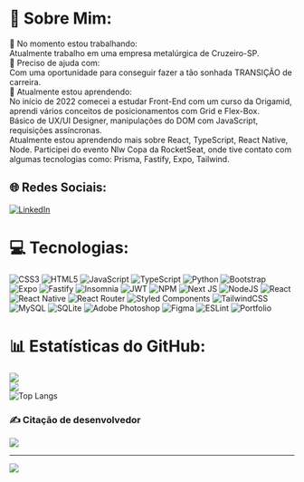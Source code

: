 # 💫 Sobre Mim:
🔭 No momento estou trabalhando:<br>      Atualmente trabalho em uma empresa metalúrgica de Cruzeiro-SP.<br>🤝 Preciso de ajuda com:<br>      Com uma oportunidade para conseguir fazer a tão sonhada TRANSIÇÃO de carreira.<br>🌱 Atualmente estou aprendendo:<br>      No início de 2022 comecei a estudar Front-End com um curso da Origamid, aprendi vários conceitos de posicionamentos com Grid e Flex-Box.<br>Básico de UX/UI Designer, manipulações do DOM com JavaScript, requisições assíncronas.<br>Atualmente estou aprendendo mais sobre React, TypeScript, React Native, Node. Participei do evento Nlw Copa da RocketSeat, onde tive contato com algumas tecnologias como: Prisma, Fastify, Expo, Tailwind.  <br>


## 🌐 Redes Sociais:
[![LinkedIn](https://img.shields.io/badge/LinkedIn-%230077B5.svg?logo=linkedin&logoColor=white)](https://www.linkedin.com/in/andr%C3%A9-henrique-0a6604179/) 

# 💻 Tecnologias:
![CSS3](https://img.shields.io/badge/css3-%231572B6.svg?style=for-the-badge&logo=css3&logoColor=white) ![HTML5](https://img.shields.io/badge/html5-%23E34F26.svg?style=for-the-badge&logo=html5&logoColor=white) ![JavaScript](https://img.shields.io/badge/javascript-%23323330.svg?style=for-the-badge&logo=javascript&logoColor=%23F7DF1E) ![TypeScript](https://img.shields.io/badge/typescript-%23007ACC.svg?style=for-the-badge&logo=typescript&logoColor=white) ![Python](https://img.shields.io/badge/python-3670A0?style=for-the-badge&logo=python&logoColor=ffdd54) ![Bootstrap](https://img.shields.io/badge/bootstrap-%23563D7C.svg?style=for-the-badge&logo=bootstrap&logoColor=white) ![Expo](https://img.shields.io/badge/expo-1C1E24?style=for-the-badge&logo=expo&logoColor=#D04A37) ![Fastify](https://img.shields.io/badge/fastify-%23000000.svg?style=for-the-badge&logo=fastify&logoColor=white) ![Insomnia](https://img.shields.io/badge/Insomnia-black?style=for-the-badge&logo=insomnia&logoColor=5849BE) ![JWT](https://img.shields.io/badge/JWT-black?style=for-the-badge&logo=JSON%20web%20tokens) ![NPM](https://img.shields.io/badge/NPM-%23000000.svg?style=for-the-badge&logo=npm&logoColor=white) ![Next JS](https://img.shields.io/badge/Next-black?style=for-the-badge&logo=next.js&logoColor=white) ![NodeJS](https://img.shields.io/badge/node.js-6DA55F?style=for-the-badge&logo=node.js&logoColor=white) ![React](https://img.shields.io/badge/react-%2320232a.svg?style=for-the-badge&logo=react&logoColor=%2361DAFB) ![React Native](https://img.shields.io/badge/react_native-%2320232a.svg?style=for-the-badge&logo=react&logoColor=%2361DAFB) ![React Router](https://img.shields.io/badge/React_Router-CA4245?style=for-the-badge&logo=react-router&logoColor=white) ![Styled Components](https://img.shields.io/badge/styled--components-DB7093?style=for-the-badge&logo=styled-components&logoColor=white) ![TailwindCSS](https://img.shields.io/badge/tailwindcss-%2338B2AC.svg?style=for-the-badge&logo=tailwind-css&logoColor=white) ![MySQL](https://img.shields.io/badge/mysql-%2300f.svg?style=for-the-badge&logo=mysql&logoColor=white) ![SQLite](https://img.shields.io/badge/sqlite-%2307405e.svg?style=for-the-badge&logo=sqlite&logoColor=white) ![Adobe Photoshop](https://img.shields.io/badge/adobephotoshop-%2331A8FF.svg?style=for-the-badge&logo=adobephotoshop&logoColor=white) 	![Figma](https://img.shields.io/badge/figma-%23F24E1E.svg?style=for-the-badge&logo=figma&logoColor=white) ![ESLint](https://img.shields.io/badge/ESLint-4B3263?style=for-the-badge&logo=eslint&logoColor=white) ![Portfolio](https://img.shields.io/badge/Portfolio-%23000000.svg?style=for-the-badge&logo=firefox&logoColor=#FF7139)
# 📊 Estatísticas do GitHub:
![](https://github-readme-stats.vercel.app/api?username=AndrelhpSilva&theme=dark&hide_border=false&include_all_commits=false&count_private=false&locale=pt-br)<br/>
![](https://github-readme-streak-stats.herokuapp.com/?user=AndrelhpSilva&theme=dark&hide_border=false&locale=pt-br)<br/>
![Top Langs](https://github-readme-stats.vercel.app/api/top-langs/?username=AndrelhpSilva&langs_count=8&theme=dark&hide_border=false&include_all_commits=false&count_private=false&layout=compact&locale=pt-br)

### ✍️ Citação de desenvolvedor
![](https://quotes-github-readme.vercel.app/api?type=horizontal&theme=radical)

---
[![](https://visitcount.itsvg.in/api?id=AndrelhpSilva&icon=0&color=0)](https://visitcount.itsvg.in)

<!-- Proudly created with GPRM ( https://gprm.itsvg.in ) -->
